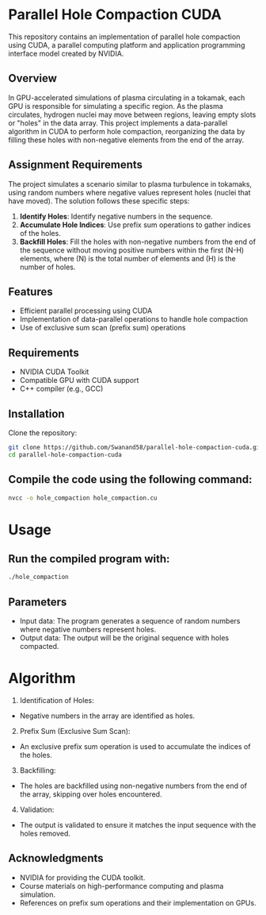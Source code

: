# Parallel Hole Compaction CUDA

This repository contains an implementation of parallel hole compaction using CUDA, a parallel computing platform and application programming interface model created by NVIDIA.

## Overview

In GPU-accelerated simulations of plasma circulating in a tokamak, each GPU is responsible for simulating a specific region. As the plasma circulates, hydrogen nuclei may move between regions, leaving empty slots or "holes" in the data array. This project implements a data-parallel algorithm in CUDA to perform hole compaction, reorganizing the data by filling these holes with non-negative elements from the end of the array.

## Assignment Requirements

The project simulates a scenario similar to plasma turbulence in tokamaks, using random numbers where negative values represent holes (nuclei that have moved). The solution follows these specific steps:

1. **Identify Holes**: Identify negative numbers in the sequence.
2. **Accumulate Hole Indices**: Use prefix sum operations to gather indices of the holes.
3. **Backfill Holes**: Fill the holes with non-negative numbers from the end of the sequence without moving positive numbers within the first \(N-H\) elements, where \(N\) is the total number of elements and \(H\) is the number of holes.

## Features

- Efficient parallel processing using CUDA
- Implementation of data-parallel operations to handle hole compaction
- Use of exclusive sum scan (prefix sum) operations

## Requirements

- NVIDIA CUDA Toolkit
- Compatible GPU with CUDA support
- C++ compiler (e.g., GCC)

## Installation

Clone the repository:

```bash
git clone https://github.com/Swanand58/parallel-hole-compaction-cuda.git
cd parallel-hole-compaction-cuda
```

## Compile the code using the following command:

```bash
nvcc -o hole_compaction hole_compaction.cu
```

# Usage

## Run the compiled program with:

```bash
./hole_compaction
```

## Parameters

- Input data: The program generates a sequence of random numbers where negative numbers represent holes.
- Output data: The output will be the original sequence with holes compacted.

# Algorithm

1. Identification of Holes:

- Negative numbers in the array are identified as holes.

2. Prefix Sum (Exclusive Sum Scan):

- An exclusive prefix sum operation is used to accumulate the indices of the holes.

3. Backfilling:

- The holes are backfilled using non-negative numbers from the end of the array, skipping over holes encountered.

4. Validation:

- The output is validated to ensure it matches the input sequence with the holes removed.

## Acknowledgments

- NVIDIA for providing the CUDA toolkit.
- Course materials on high-performance computing and plasma simulation.
- References on prefix sum operations and their implementation on GPUs.
